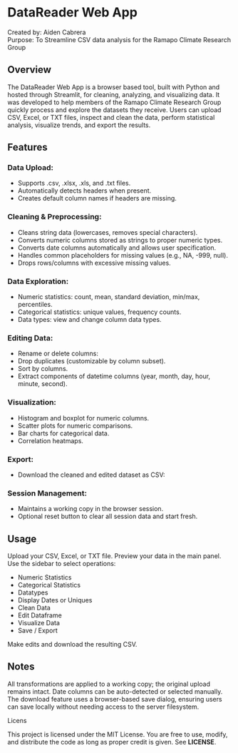 #  DataReader Web App
Created by: Aiden Cabrera  
Purpose: To Streamline CSV data analysis for the Ramapo Climate Research Group

##  Overview
The DataReader Web App is a browser based tool, built with Python and hosted through Streamlit, for cleaning, analyzing, and visualizing data. 
It was developed to help members of the Ramapo Climate Research Group quickly process and explore the datasets they receive.
Users can upload CSV, Excel, or TXT files, inspect and clean the data, perform statistical analysis, visualize trends, and export the results.

##  Features
###  Data Upload:
-  Supports .csv, .xlsx, .xls, and .txt files.
-  Automatically detects headers when present.
-  Creates default column names if headers are missing.

###  Cleaning & Preprocessing:
-  Cleans string data (lowercases, removes special characters).
-  Converts numeric columns stored as strings to proper numeric types.
-  Converts date columns automatically and allows user specification.
-  Handles common placeholders for missing values (e.g., NA, -999, null).
-  Drops rows/columns with excessive missing values.

###  Data Exploration:
-  Numeric statistics: count, mean, standard deviation, min/max, percentiles.
-  Categorical statistics: unique values, frequency counts.
-  Data types: view and change column data types.

###  Editing Data:
-  Rename or delete columns:
-  Drop duplicates (customizable by column subset).
-  Sort by columns.
-  Extract components of datetime columns (year, month, day, hour, minute, second).

###  Visualization:
-  Histogram and boxplot for numeric columns.
-  Scatter plots for numeric comparisons.
-  Bar charts for categorical data.
-  Correlation heatmaps.

###  Export:
-  Download the cleaned and edited dataset as CSV:

###  Session Management:
-  Maintains a working copy in the browser session.
-  Optional reset button to clear all session data and start fresh.

##  Usage
Upload your CSV, Excel, or TXT file.
Preview your data in the main panel.
Use the sidebar to select operations:
-  Numeric Statistics
-  Categorical Statistics
-  Datatypes
-  Display Dates or Uniques
-  Clean Data
-  Edit Dataframe
-  Visualize Data
-  Save / Export

Make edits and download the resulting CSV.

##  Notes
All transformations are applied to a working copy; the original upload remains intact.
Date columns can be auto-detected or selected manually.
The download feature uses a browser-based save dialog, ensuring users can save locally without needing access to the server filesystem.

Licens

This project is licensed under the MIT License. You are free to use, modify, and distribute the code as long as proper credit is given. See **LICENSE**.
